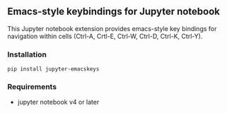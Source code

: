 ## Emacs-style keybindings for Jupyter notebook

This Jupyter notebook extension provides emacs-style key bindings
for navigation within cells (Ctrl-A, Crtl-E, Ctrl-W, Ctrl-D, Ctrl-K,
Ctrl-Y).

### Installation
```
pip install jupyter-emacskeys
```

### Requirements
- jupyter notebook v4 or later
